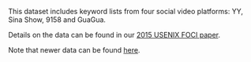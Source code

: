 This dataset includes keyword lists from four social video platforms: YY, Sina Show, 9158 and GuaGua.

Details on the data can be found in our [2015 USENIX FOCI paper](https://www.usenix.org/system/files/conference/foci15/foci15-paper-knockel.pdf).

Note that newer data can be found [here](https://github.com/citizenlab/chat-censorship/tree/master/SVP).
